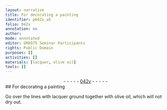 ```yaml
---
layout: narrative
title: For decorating a painting
identifier: p042v_a5
folio: 042v
annotation: no
author:
mode: annotated
editor: GR8975 Seminar Participants
rights: Public Domain
purposes: []
activities: []
materials: [lacquer, olive oil]
tools: []
---
```


 <div class="folio" align="center">- - - - - <a href="http://gallica.bnf.fr/ark:/12148/btv1b10500001g/f90.image" target="_blank">042v</a> - - - - - </div>  
## For decorating a painting

 
Go over the lines with <span class="material">lacquer</span> ground together with <span class="material">olive oil</span>, which will not dry out.
 